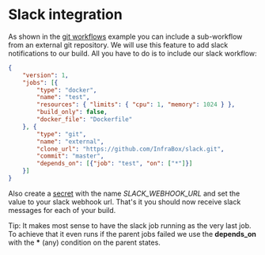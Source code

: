 Slack integration
=================

As shown in the [git workflows](/git_workflows) example you can include a sub-workflow from an external git repository. We will use this feature to add slack notifications to our build. All you have to do is to include our slack workflow:

```json
{
    "version": 1,
    "jobs": [{
        "type": "docker",
        "name": "test",
        "resources": { "limits": { "cpu": 1, "memory": 1024 } },
        "build_only": false,
        "docker_file": "Dockerfile"
    }, {
        "type": "git",
        "name": "external",
        "clone_url": "https://github.com/InfraBox/slack.git",
        "commit": "master",
        "depends_on": [{"job": "test", "on": ["*"]}]
    }]
}
```

Also create a [secret](/secrets) with the name *SLACK_WEBHOOK_URL* and set the value to your slack webhook url. That's it you should now receive slack messages for each of your build.

Tip: It makes most sense to have the slack job running as the very last job. To achieve that it even runs if the parent jobs failed we use the **depends_on** with the __\*__ (any) condition on the parent states.
